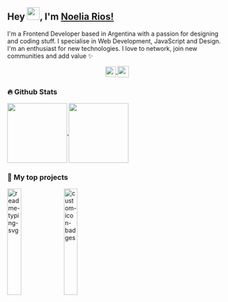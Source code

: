 ## Hey <img src="https://github.com/TheDudeThatCode/TheDudeThatCode/blob/master/Assets/Hi.gif" width="29px">, I'm [Noelia Rios!](https://www.linkedin.com/in/noelia-rios/) 

<p align="left">
  
I'm a Frontend Developer based in Argentina with a passion for designing and coding stuff. I specialise in Web Development, JavaScript and Design. I'm an enthusiast for new technologies. I love to network, join new communities and add value ✨
<p align="center">
  
<a href="https://www.linkedin.com/in/noelia-rios/">
  <img align="center" width="24px" src="https://cdn.jsdelivr.net/npm/simple-icons@v3/icons/linkedin.svg"  />
</a>

<a href="mailto:noelia.rivers.1887@gmail.com">
  <img align="center" width="26px" src="https://cdn.jsdelivr.net/npm/simple-icons@v3/icons/gmail.svg" />
</a> 
</p>

<!--
<details>
  <summary>🧑 More about me</summary>

- 🔭 I’m currently on a journey to build **great** things

- 🌱 I’m currently learning **everything** 🤓

- 🤝 I’m looking for help with **finding projects to contribute to!**

- 👨‍💻 All of my projects are available at [miaxu.co](https://miaxu.co)

- 💬 Ask me about **open source, web development, and Node.js**

- 📫 Reach me out at **contact@miaxu.co**

</details>
 -->
 
 
</p>

### 🔥 Github Stats

<p align="left">
<a href="https://github-readme-stats.vercel.app/api?username=NoeliaRios&show_icons=true&theme=radical">
  <img height="137px" align="center" src="https://github-readme-stats.vercel.app/api?username=NoeliaRios&show_icons=true&include_all_commits=true&bg_color=30,00004E,9a6eff,a0e6fe,f5b7fd&title_color=fff&text_color=fff&icon_color=f5b7fd&hide=contribs,issues" />
</a>
<a href="https://github-readme-stats.vercel.app/api/top-langs/?username=NoeliaRios&layout=compact&theme=radical">
  <img height="137px" align="center" src="https://github-readme-stats.vercel.app/api/top-langs/?username=NoeliaRios&layout=compact&bg_color=40,00004E,9a6eff,a0e6fe,f5b7fd&title_color=fff&text_color=fff&icon_color=f5b7fd" />
</a>
</p>


### 📘 My top projects

<p align="left">
<a href="https://github.com/NoeliaRios/pokedex"><img width="25%" src="https://denvercoder1-github-readme-stats.vercel.app/api/pin/?username=NoeliaRios&repo=pokedex&hide_border=true&bg_color=110,00004E,9a6eff,a0e6fe,f5b7fd&title_color=f5b7fd&text_color=fff&icon_color=f5b7fd&theme=react&show_icons=false" alt="readme-typing-svg"></a>
  <a href="https://github.com/NoeliaRios/TP3-Movie-Library"><img width="25%" src="https://denvercoder1-github-readme-stats.vercel.app/api/pin?username=NoeliaRios&repo=TP3-Movie-Library&theme=react&bg_color=110,00004E,9a6eff,a0e6fe,f5b7fd&title_color=f5b7fd&text_color=fff&icon_color=f5b7fd&hide_border=true&show_icons=false" alt="custom-icon-badges"></a>
  
</p>



<!--
**NoeliaRios/NoeliaRios** is a ✨ _special_ ✨ repository because its `README.md` (this file) appears on your GitHub profile.

Here are some ideas to get you started:

- 🔭 I’m currently working on ...
- 🌱 I’m currently learning ...
- 👯 I’m looking to collaborate on ...
- 🤔 I’m looking for help with ...
- 💬 Ask me about ...
- 📫 How to reach me: ...
- 😄 Pronouns: ...
- ⚡ Fun fact: ...
-->
